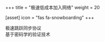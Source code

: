 +++
title = "极速低成本加入网络"
weight = 20

[asset]
  icon = "fas fa-snowboarding"
+++

极速跳跃同步协议<br/>
基于密码学的验证技术<br/>
<br/>

